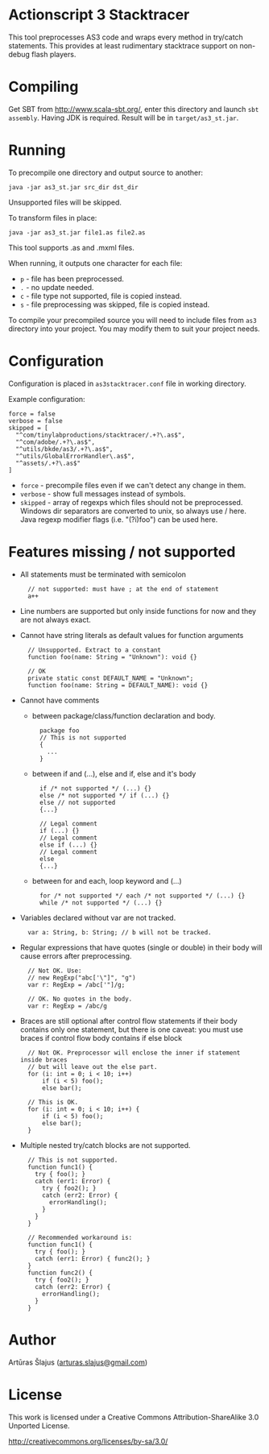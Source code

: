 # Actionscript 3 Stacktracer

This tool preprocesses AS3 code and wraps every method in try/catch statements.
This provides at least rudimentary stacktrace support on non-debug flash 
players.

# Compiling

Get SBT from <http://www.scala-sbt.org/>, enter this directory and launch `sbt assembly`.
Having JDK is required. Result will be in `target/as3_st.jar`.

# Running

To precompile one directory and output source to another:

    java -jar as3_st.jar src_dir dst_dir

Unsupported files will be skipped.

To transform files in place:

    java -jar as3_st.jar file1.as file2.as

This tool supports .as and .mxml files.

When running, it outputs one character for each file:

* `p` - file has been preprocessed.
* `.` - no update needed.
* `c` - file type not supported, file is copied instead.
* `s` - file preprocessing was skipped, file is copied instead.

To compile your precompiled source you will need to include files from `as3`
directory into your project. You may modify them to suit your project needs.

# Configuration

Configuration is placed in `as3stacktracer.conf` file in working directory.

Example configuration:

    force = false
    verbose = false
    skipped = [
      "^com/tinylabproductions/stacktracer/.+?\.as$",
      "^com/adobe/.+?\.as$",
      "^utils/bkde/as3/.+?\.as$",
      "^utils/GlobalErrorHandler\.as$",
      "^assets/.+?\.as$"
    ]

* `force` - precompile files even if we can't detect any change in them.
* `verbose` - show full messages instead of symbols.
* `skipped` - array of regexps which files should not be preprocessed.
Windows dir separators are converted to unix, so always use / here.
Java regexp modifier flags (i.e. "(?i)foo") can be used here.

# Features missing / not supported

* All statements must be terminated with semicolon

        // not supported: must have ; at the end of statement
        a++

* Line numbers are supported but only inside functions for now and they
are not always exact.

* Cannot have string literals as default values for function arguments

        // Unsupported. Extract to a constant
        function foo(name: String = "Unknown"): void {}

        // OK
        private static const DEFAULT_NAME = "Unknown";
        function foo(name: String = DEFAULT_NAME): void {}

* Cannot have comments

    - between package/class/function declaration and body.

            package foo
            // This is not supported
            {
              ...
            }

    - between if and (...), else and if, else and it's body

            if /* not supported */ (...) {}
            else /* not supported */ if (...) {}
            else // not supported
            {...}

            // Legal comment
            if (...) {}
            // Legal comment
            else if (...) {}
            // Legal comment
            else
            {...}

    - between for and each, loop keyword and (...)

            for /* not supported */ each /* not supported */ (...) {}
            while /* not supported */ (...) {}

* Variables declared without var are not tracked.

        var a: String, b: String; // b will not be tracked.

* Regular expressions that have quotes (single or double) in their body will
cause errors after preprocessing.

        // Not OK. Use:
        // new RegExp("abc['\"]", "g")
        var r: RegExp = /abc['"]/g;

        // OK. No quotes in the body.
        var r: RegExp = /abc/g

* Braces are still optional after control flow statements if their body contains
only one statement, but there is one caveat: you must use braces if control flow
body contains if else block

        // Not OK. Preprocessor will enclose the inner if statement inside braces
        // but will leave out the else part.
        for (i: int = 0; i < 10; i++)
            if (i < 5) foo();
            else bar();

        // This is OK.
        for (i: int = 0; i < 10; i++) {
            if (i < 5) foo();
            else bar();
        }

* Multiple nested try/catch blocks are not supported.
        
        // This is not supported.
        function func1() {
          try { foo(); }
          catch (err1: Error) {
            try { foo2(); }
            catch (err2: Error) {
              errorHandling();
            }
          }
        }

        // Recommended workaround is:
        function func1() {
          try { foo(); }
          catch (err1: Error) { func2(); }
        }
        function func2() {
          try { foo2(); }
          catch (err2: Error) {
            errorHandling();
          }
        }

# Author

Artūras Šlajus (<arturas.slajus@gmail.com>)

# License

This work is licensed under a Creative Commons Attribution-ShareAlike 3.0 
Unported License.

<http://creativecommons.org/licenses/by-sa/3.0/>
